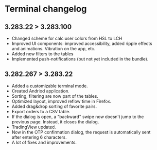 # Terminal changelog

## 3.283.22 > 3.283.100

* Changed scheme for calc user colors from HSL to LCH
* Improved UI components: improved accessibility, added ripple effects and animations. Vibration on the app, etc.
* Added new filters to the tables
* Implemented push-notifications (but not yet included in the bundle).

## 3.282.267 > 3.283.22

* Added a customizable terminal mode.
* Created Andriod application.
* Sorting, filtering are now part of the tables.
* Optimized layout, improved reflow time in Firefox.
* Added drag&drop sorting of favorite pairs.
* Export orders to a CSV table.
* If the dialog is open, a "backward" swipe now doesn't jump to the previous page. Instead, it closes the dialog.
* TradingView updated.
* Now in the OTP confirmation dialog, the request is automatically sent after entering 6 characters.
* A lot of fixes and improvements.
